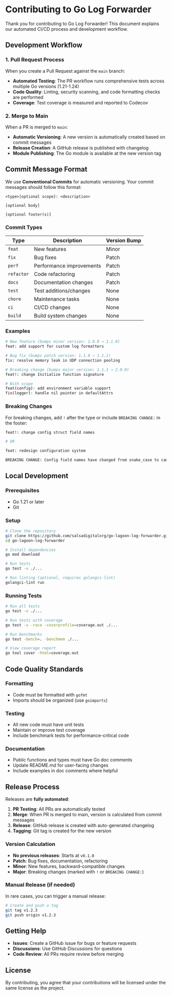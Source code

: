 # Contributing to Go Log Forwarder

Thank you for contributing to Go Log Forwarder! This document explains our automated CI/CD process and development workflow.

## Development Workflow

### 1. Pull Request Process

When you create a Pull Request against the `main` branch:

- **Automated Testing**: The PR workflow runs comprehensive tests across multiple Go versions (1.21-1.24)
- **Code Quality**: Linting, security scanning, and code formatting checks are performed
- **Coverage**: Test coverage is measured and reported to Codecov

### 2. Merge to Main

When a PR is merged to `main`:

- **Automatic Versioning**: A new version is automatically created based on commit messages
- **Release Creation**: A GitHub release is published with changelog
- **Module Publishing**: The Go module is available at the new version tag

## Commit Message Format

We use **Conventional Commits** for automatic versioning. Your commit messages should follow this format:

```
<type>[optional scope]: <description>

[optional body]

[optional footer(s)]
```

### Commit Types

| Type | Description | Version Bump |
|------|-------------|--------------|
| `feat` | New features | Minor |
| `fix` | Bug fixes | Patch |
| `perf` | Performance improvements | Patch |
| `refactor` | Code refactoring | Patch |
| `docs` | Documentation changes | Patch |
| `test` | Test additions/changes | None |
| `chore` | Maintenance tasks | None |
| `ci` | CI/CD changes | None |
| `build` | Build system changes | None |

### Examples

```bash
# New feature (bumps minor version: 1.0.0 → 1.1.0)
feat: add support for custom log formatters

# Bug fix (bumps patch version: 1.1.0 → 1.1.1)  
fix: resolve memory leak in UDP connection pooling

# Breaking change (bumps major version: 1.1.1 → 2.0.0)
feat!: change Initialize function signature

# With scope
feat(config): add environment variable support
fix(logger): handle nil pointer in defaultAttrs
```

### Breaking Changes

For breaking changes, add `!` after the type or include `BREAKING CHANGE:` in the footer:

```bash
feat!: change config struct field names

# OR

feat: redesign configuration system

BREAKING CHANGE: Config field names have changed from snake_case to camelCase
```

## Local Development

### Prerequisites

- Go 1.21 or later
- Git

### Setup

```bash
# Clone the repository
git clone https://github.com/salsadigitalorg/go-lagoon-log-forwarder.git
cd go-lagoon-log-forwarder

# Install dependencies
go mod download

# Run tests
go test -v ./...

# Run linting (optional, requires golangci-lint)
golangci-lint run
```

### Running Tests

```bash
# Run all tests
go test -v ./...

# Run tests with coverage
go test -v -race -coverprofile=coverage.out ./...

# Run benchmarks
go test -bench=. -benchmem ./...

# View coverage report
go tool cover -html=coverage.out
```

## Code Quality Standards

### Formatting

- Code must be formatted with `gofmt`
- Imports should be organized (use `goimports`)

### Testing

- All new code must have unit tests
- Maintain or improve test coverage
- Include benchmark tests for performance-critical code

### Documentation

- Public functions and types must have Go doc comments
- Update README.md for user-facing changes
- Include examples in doc comments where helpful

## Release Process

Releases are **fully automated**:

1. **PR Testing**: All PRs are automatically tested
2. **Merge**: When PR is merged to main, version is calculated from commit messages
3. **Release**: GitHub release is created with auto-generated changelog
4. **Tagging**: Git tag is created for the new version

### Version Calculation

- **No previous releases**: Starts at `v0.1.0`
- **Patch**: Bug fixes, documentation, refactoring
- **Minor**: New features, backward-compatible changes
- **Major**: Breaking changes (marked with `!` or `BREAKING CHANGE:`)

### Manual Release (if needed)

In rare cases, you can trigger a manual release:

```bash
# Create and push a tag
git tag v1.2.3
git push origin v1.2.3
```

## Getting Help

- **Issues**: Create a GitHub issue for bugs or feature requests
- **Discussions**: Use GitHub Discussions for questions
- **Code Review**: All PRs require review before merging

## License

By contributing, you agree that your contributions will be licensed under the same license as the project. 